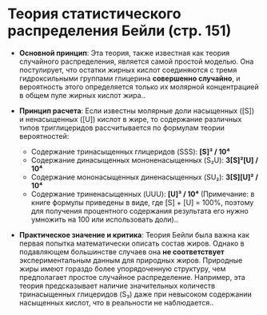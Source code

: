 # Теория статистического распределения Бейли (стр. 151)

*   **Основной принцип**: Эта теория, также известная как теория случайного распределения, является самой простой моделью. Она постулирует, что остатки жирных кислот соединяются с тремя гидроксильными группами глицерина **совершенно случайно**, и вероятность этого определяется только их молярной концентрацией в общем пуле жирных кислот жира..

*   **Принцип расчета**: Если известны молярные доли насыщенных ([S]) и ненасыщенных ([U]) кислот в жире, то содержание различных типов триглицеридов рассчитывается по формулам теории вероятностей:
    *   Содержание тринасыщенных глицеридов (SSS): **[S]³ / 10⁴**
    *   Содержание динасыщенных мононенасыщенных (S₂U): **3[S]²[U] / 10⁴**
    *   Содержание мононасыщенных диненасыщенных (SU₂): **3[S][U]² / 10⁴**
    *   Содержание триненасыщенных (UUU): **[U]³ / 10⁴**
    (Примечание: в книге формулы приведены в виде, где [S] + [U] = 100%, поэтому для получения процентного содержания результата его нужно умножить на 100 или использовать доли)..

*   **Практическое значение и критика**: Теория Бейли была важна как первая попытка математически описать состав жиров. Однако в подавляющем большинстве случаев она **не соответствует** экспериментальным данным для природных жиров. Природные жиры имеют гораздо более упорядоченную структуру, чем предполагает простое случайное распределение. Например, эта теория предсказывает наличие значительных количеств тринасыщенных глицеридов (S₃) даже при невысоком содержании насыщенных кислот, что в реальности не наблюдается..